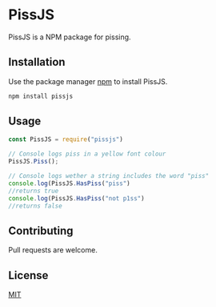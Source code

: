 # PissJS

PissJS is a NPM package for pissing.

## Installation

Use the package manager [npm](https://www.npmjs.com/package/pissjs) to install PissJS.

```bash
npm install pissjs
```

## Usage

```javascript
const PissJS = require("pissjs")

// Console logs piss in a yellow font colour
PissJS.Piss();

// Console logs wether a string includes the word "piss"
console.log(PissJS.HasPiss("piss")
//returns true
console.log(PissJS.HasPiss("not p1ss")
//returns false
```

## Contributing
Pull requests are welcome.

## License
[MIT](https://choosealicense.com/licenses/mit/)
